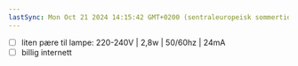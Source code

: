 ```yaml
---
lastSync: Mon Oct 21 2024 14:15:42 GMT+0200 (sentraleuropeisk sommertid)
---
```

- [ ] liten pære til lampe: 220-240V |  2,8w | 50/60hz | 24mA
- [ ] billig internett